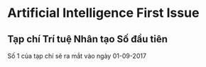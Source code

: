 # Artificial Intelligence First Issue
## Tạp chí Trí tuệ Nhân tạo Số đầu tiên
Số 1 của tạp chí sẽ ra mắt vào ngày 01-09-2017
